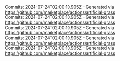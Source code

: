 Commits: 2024-07-24T02:00:10.905Z - Generated via https://github.com/marketplace/actions/artificial-grass
<br>
Commits: 2024-07-24T02:00:10.905Z - Generated via https://github.com/marketplace/actions/artificial-grass
<br>
Commits: 2024-07-24T02:00:10.905Z - Generated via https://github.com/marketplace/actions/artificial-grass
<br>
Commits: 2024-07-24T02:00:10.905Z - Generated via https://github.com/marketplace/actions/artificial-grass
<br>
Commits: 2024-07-24T02:00:10.905Z - Generated via https://github.com/marketplace/actions/artificial-grass
<br>
